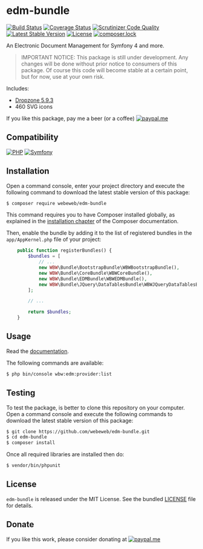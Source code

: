 edm-bundle
==========

[![Build Status](https://img.shields.io/github/actions/workflow/status/webeweb/edm-bundle/build.yml?style=flat-square)](https://github.com/webeweb/edm-bundle/actions)
[![Coverage Status](https://img.shields.io/coveralls/github/webeweb/edm-bundle/master.svg?style=flat-square)](https://coveralls.io/github/webeweb/edm-bundle?branch=master)
[![Scrutinizer Code Quality](https://img.shields.io/scrutinizer/quality/g/webeweb/edm-bundle/master.svg?style=flat-square)](https://scrutinizer-ci.com/g/webeweb/edm-bundle/?branch=master)
[![Latest Stable Version](https://img.shields.io/packagist/v/webeweb/edm-bundle.svg?style=flat-square)](https://packagist.org/packages/webeweb/edm-bundle)
[![License](https://img.shields.io/packagist/l/webeweb/edm-bundle.svg?style=flat-square)](https://packagist.org/packages/webeweb/edm-bundle)
[![composer.lock](https://img.shields.io/badge/.lock-uncommited-important.svg?style=flat-square)](https://packagist.org/packages/webeweb/edm-bundle)

An Electronic Document Management for Symfony 4 and more.

> IMPORTANT NOTICE: This package is still under development. Any changes will be
> done without prior notice to consumers of this package. Of course this code
> will become stable at a certain point, but for now, use at your own risk.

Includes:

- [Dropzone 5.9.3](http://www.dropzonejs.com/)
- 460 SVG icons

If you like this package, pay me a beer (or a coffee)
[![paypal.me](https://img.shields.io/badge/paypal.me-webeweb-0070ba.svg?style=flat-square&logo=paypal)](https://www.paypal.me/webeweb)

## Compatibility

[![PHP](https://img.shields.io/badge/php-%5E7.1%7C%5E8.0-blue.svg?style=flat-square)](http://php.net)
[![Symfony](https://img.shields.io/badge/symfony-%5E4.4%7C%5E5.2%7C%5E6.0-brightness.svg?style=flat-square)](https://symfony.com)

## Installation

Open a command console, enter your project directory and execute the following
command to download the latest stable version of this package:

```bash
$ composer require webeweb/edm-bundle
```

This command requires you to have Composer installed globally, as explained in
the [installation chapter](https://getcomposer.org/doc/00-intro.md) of the
Composer documentation.

Then, enable the bundle by adding it to the list of registered bundles
in the `app/AppKernel.php` file of your project:

```php
    public function registerBundles() {
        $bundles = [
            // ...
            new WBW\Bundle\BootstrapBundle\WBWBootstrapBundle(),
            new WBW\Bundle\CoreBundle\WBWCoreBundle(),
            new WBW\Bundle\EDMBundle\WBWEDMBundle(),
            new WBW\Bundle\JQuery\DataTablesBundle\WBWJQueryDataTablesBundle(),
        ];

        // ...

        return $bundles;
    }
```

## Usage

Read the [documentation](src/Resources/doc/index.md).

The following commands are available:

```bash
$ php bin/console wbw:edm:provider:list
```

## Testing

To test the package, is better to clone this repository on your computer.
Open a command console and execute the following commands to download the latest
stable version of this package:

```bash
$ git clone https://github.com/webeweb/edm-bundle.git
$ cd edm-bundle
$ composer install
```

Once all required libraries are installed then do:

```bash
$ vendor/bin/phpunit
```

## License

`edm-bundle` is released under the MIT License. See the bundled [LICENSE](LICENSE)
file for details.

## Donate

If you like this work, please consider donating at
[![paypal.me](https://img.shields.io/badge/paypal.me-webeweb-0070ba.svg?style=flat-square&logo=paypal)](https://www.paypal.me/webeweb)
